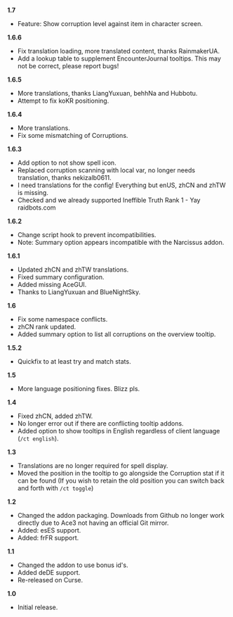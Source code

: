 **1.7**

- Feature: Show corruption level against item in character screen.

**1.6.6**

- Fix translation loading, more translated content, thanks RainmakerUA.
- Add a lookup table to supplement EncounterJournal tooltips. This may not be correct, please report bugs!

**1.6.5**

- More translations, thanks LiangYuxuan, behhNa and Hubbotu.
- Attempt to fix koKR positioning.

**1.6.4**

- More translations.
- Fix some mismatching of Corruptions.

**1.6.3**

- Add option to not show spell icon.
- Replaced corruption scanning with local var, no longer needs translation, thanks nekizalb0611.
- I need translations for the config! Everything but enUS, zhCN and zhTW is missing.
- Checked and we already supported Ineffible Truth Rank 1 - Yay raidbots.com

**1.6.2**

- Change script hook to prevent incompatibilities.
- Note: Summary option appears incompatible with the Narcissus addon.

**1.6.1**

- Updated zhCN and zhTW translations.
- Fixed summary configuration.
- Added missing AceGUI.
- Thanks to LiangYuxuan and BlueNightSky.

**1.6**

- Fix some namespace conflicts.
- zhCN rank updated.
- Added summary option to list all corruptions on the overview tooltip.

**1.5.2**

- Quickfix to at least try and match stats.

**1.5**

- More language positioning fixes. Blizz pls.

**1.4**

- Fixed zhCN, added zhTW.
- No longer error out if there are conflicting tooltip addons.
- Added option to show tooltips in English regardless of client language (`/ct english`).

**1.3**

- Translations are no longer required for spell display.
- Moved the position in the tooltip to go alongside the Corruption stat if it can be found (If you wish to retain the old position you can switch back and forth with `/ct toggle`)

**1.2**

- Changed the addon packaging. Downloads from Github no longer work directly due to Ace3 not having an official Git mirror.
- Added: esES support.
- Added: frFR support.

**1.1**

- Changed the addon to use bonus id's.
- Added deDE support.
- Re-released on Curse.

**1.0**

- Initial release.

